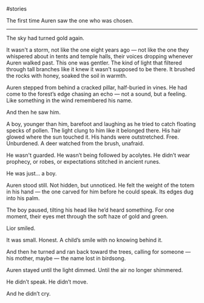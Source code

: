 #stories 

The first time Auren saw the one who was chosen.


---

The sky had turned gold again.

It wasn't a storm, not like the one eight years ago — not like the one they whispered about in tents and temple halls, their voices dropping whenever Auren walked past. This one was gentler. The kind of light that filtered through tall branches like it knew it wasn’t supposed to be there. It brushed the rocks with honey, soaked the soil in warmth.

Auren stepped from behind a cracked pillar, half-buried in vines. He had come to the forest’s edge chasing an echo — not a sound, but a feeling. Like something in the wind remembered his name.

And then he saw him.

A boy, younger than him, barefoot and laughing as he tried to catch floating specks of pollen. The light clung to him like it belonged there. His hair glowed where the sun touched it. His hands were outstretched. Free. Unburdened. A deer watched from the brush, unafraid.

He wasn't guarded. He wasn’t being followed by acolytes. He didn’t wear prophecy, or robes, or expectations stitched in ancient runes.

He was just… a boy.

Auren stood still. Not hidden, but unnoticed. He felt the weight of the totem in his hand — the one carved for him before he could speak. Its edges dug into his palm.

The boy paused, tilting his head like he’d heard something. For one moment, their eyes met through the soft haze of gold and green.

Lior smiled.

It was small. Honest. A child’s smile with no knowing behind it.

And then he turned and ran back toward the trees, calling for someone — his mother, maybe — the name lost in birdsong.

Auren stayed until the light dimmed. Until the air no longer shimmered.

He didn’t speak. He didn’t move.

And he didn’t cry.
